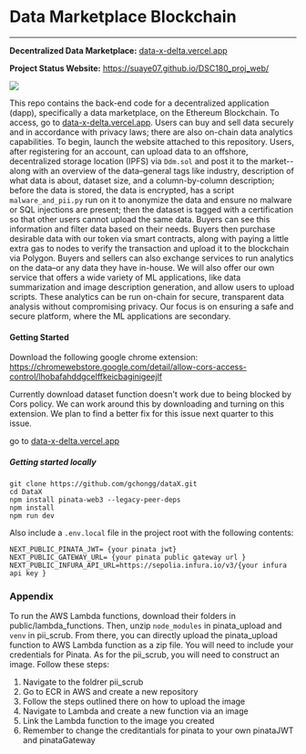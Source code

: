 # Data Marketplace Blockchain
--------
**Decentralized Data Marketplace:** [data-x-delta.vercel.app](https://data-x-delta.vercel.app)

**Project Status Website:** https://suaye07.github.io/DSC180_proj_web/

<a target="_blank" href="https://cookiecutter-data-science.drivendata.org/">
    <img src="https://img.shields.io/badge/CCDS-Project%20template-328F97?logo=cookiecutter" />
</a>

This repo contains the back-end code for a decentralized application (dapp), specifically a data marketplace, on the Ethereum Blockchain. To access, go to [data-x-delta.vercel.app](https://data-x-delta.vercel.app). Users can buy and sell data securely and in accordance with privacy laws; there are also on-chain data analytics capabilities. To begin, launch the website attached to this repository. Users, after registering for an account, can upload data to an offshore, decentralized storage location (IPFS) via `Ddm.sol` and post it to the market--along with an overview of the data–general tags like industry, description of what data is about, dataset size, and a column-by-column description; before the data is stored, the data is encrypted, has a script `malware_and_pii.py` run on it to anonymize the data and ensure no malware or SQL injections are present; then the dataset is tagged with a certification so that other users cannot upload the same data. Buyers can see this information and filter data based on their needs. Buyers then purchase desirable data with our token via smart contracts, along with paying a little extra gas to nodes to verify the transaction and upload it to the blockchain via Polygon. Buyers and sellers can also exchange services to run analytics on the data–or any data they have in-house. We will also offer our own service that offers a wide variety of ML applications, like data summarization and image description generation, and allow users to upload scripts. These analytics can be run on-chain for secure, transparent data analysis without compromising privacy. Our focus is on ensuring a safe and secure platform, where the ML applications are secondary.


#### Getting Started

Download the following google chrome extension: https://chromewebstore.google.com/detail/allow-cors-access-control/lhobafahddgcelffkeicbaginigeejlf

Currently download dataset function doesn't work due to being blocked by Cors policy. We can work around this by downloading and turning on this extension. We plan to find a better fix for this issue next quarter to this issue.

go to [data-x-delta.vercel.app](https://data-x-delta.vercel.app)


##### Getting started locally
``` 
git clone https://github.com/gchongg/dataX.git
cd DataX 
npm install pinata-web3 --legacy-peer-deps
npm install 
npm run dev 
```

Also include a `.env.local` file in the project root with the following contents:
```
NEXT_PUBLIC_PINATA_JWT= {your pinata jwt}
NEXT_PUBLIC_GATEWAY_URL= {your pinata public gateway url }
NEXT_PUBLIC_INFURA_API_URL=https://sepolia.infura.io/v3/{your infura api key }
```

### Appendix

To run the AWS Lambda functions, download their folders in public/lambda_functions. Then, unzip `node_modules` in pinata_upload and `venv` in pii_scrub. From there, you can directly upload the pinata_upload function to AWS Lambda function as a zip file. You will need to include your credentials for Pinata. As for the pii_scrub, you will need to construct an image. Follow these steps:

1. Navigate to the foldrer pii_scrub
2. Go to ECR in AWS and create a new repository
3. Follow the steps outlined there on how to upload the image
4. Navigate to Lambda and create a new function via an image
5. Link the Lambda function to the image you created
6. Remember to change the creditantials for pinata to your own pinataJWT and pinataGateway

